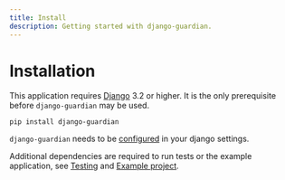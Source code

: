 ```yaml
---
title: Install
description: Getting started with django-guardian.
---
```


# Installation

This application requires [Django](http://www.djangoproject.com/) 3.2 or higher.
It is the only prerequisite before `django-guardian` may be used.

```shell
pip install django-guardian
```

`django-guardian` needs to be [configured](./configuration.md) in your django settings.

Additional dependencies are required to run tests or the example application, see [Testing](./develop/testing.md)
and [Example project](./userguide/examples.md).
